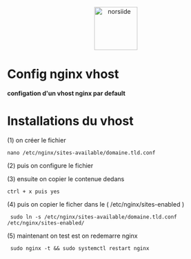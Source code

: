 <p align="center"><img src="https://www.nginx.com/wp-content/uploads/2018/08/NGINX-logo-rgb-large.png" width="100" alt="norsiide"></p>

# Config nginx vhost

**configation d'un vhost nginx par default**


# Installations du vhost

(1) on créer le fichier 

```
nano /etc/nginx/sites-available/domaine.tld.conf
```

(2) puis on configure le fichier 
 
(3) ensuite on copier le contenue dedans
 
```
ctrl + x puis yes 
```
(4) puis on copier le ficher dans le ( /etc/nginx/sites-enabled )
 
```
 sudo ln -s /etc/nginx/sites-available/domaine.tld.conf /etc/nginx/sites-enabled/
``` 
(5) maintenant on test est on redemarre nginx
 
```
 sudo nginx -t && sudo systemctl restart nginx
```
